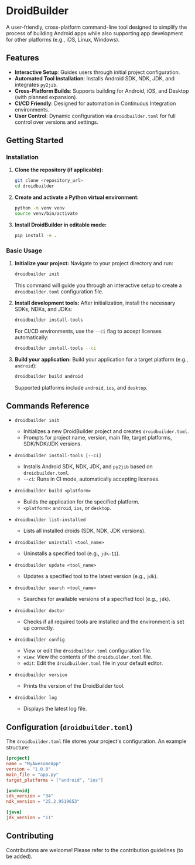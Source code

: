 # DroidBuilder

A user-friendly, cross-platform command-line tool designed to simplify the process of building Android apps while also supporting app development for other platforms (e.g., iOS, Linux, Windows).

## Features

*   **Interactive Setup**: Guides users through initial project configuration.
*   **Automated Tool Installation**: Installs Android SDK, NDK, JDK, and integrates `py2jib`.
*   **Cross-Platform Builds**: Supports building for Android, iOS, and Desktop (with planned expansion).
*   **CI/CD Friendly**: Designed for automation in Continuous Integration environments.
*   **User Control**: Dynamic configuration via `droidbuilder.toml` for full control over versions and settings.

## Getting Started

### Installation

1.  **Clone the repository (if applicable):**
    ```bash
    git clone <repository_url>
    cd droidbuilder
    ```
2.  **Create and activate a Python virtual environment:**
    ```bash
    python -m venv venv
    source venv/bin/activate
    ```
3.  **Install DroidBuilder in editable mode:**
    ```bash
    pip install -e .
    ```

### Basic Usage

1.  **Initialize your project:**
    Navigate to your project directory and run:
    ```bash
    droidbuilder init
    ```
    This command will guide you through an interactive setup to create a `droidbuilder.toml` configuration file.

2.  **Install development tools:**
    After initialization, install the necessary SDKs, NDKs, and JDKs:
    ```bash
    droidbuilder install-tools
    ```
    For CI/CD environments, use the `--ci` flag to accept licenses automatically:
    ```bash
    droidbuilder install-tools --ci
    ```

3.  **Build your application:**
    Build your application for a target platform (e.g., `android`):
    ```bash
    droidbuilder build android
    ```
    Supported platforms include `android`, `ios`, and `desktop`.

## Commands Reference

*   `droidbuilder init`
    *   Initializes a new DroidBuilder project and creates `droidbuilder.toml`.
    *   Prompts for project name, version, main file, target platforms, SDK/NDK/JDK versions.

*   `droidbuilder install-tools [--ci]`
    *   Installs Android SDK, NDK, JDK, and `py2jib` based on `droidbuilder.toml`.
    *   `--ci`: Runs in CI mode, automatically accepting licenses.

*   `droidbuilder build <platform>`
    *   Builds the application for the specified platform.
    *   `<platform>`: `android`, `ios`, or `desktop`.

*   `droidbuilder list-installed`
    *   Lists all installed droids (SDK, NDK, JDK versions).

*   `droidbuilder uninstall <tool_name>`
    *   Uninstalls a specified tool (e.g., `jdk-11`).

*   `droidbuilder update <tool_name>`
    *   Updates a specified tool to the latest version (e.g., `jdk`).

*   `droidbuilder search <tool_name>`
    *   Searches for available versions of a specified tool (e.g., `jdk`).

*   `droidbuilder doctor`
    *   Checks if all required tools are installed and the environment is set up correctly.

*   `droidbuilder config`
    *   View or edit the `droidbuilder.toml` configuration file.
    *   `view`: View the contents of the `droidbuilder.toml` file.
    *   `edit`: Edit the `droidbuilder.toml` file in your default editor.

*   `droidbuilder version`
    *   Prints the version of the DroidBuilder tool.

*   `droidbuilder log`
    *   Displays the latest log file.

## Configuration (`droidbuilder.toml`)

The `droidbuilder.toml` file stores your project's configuration. An example structure:

```toml
[project]
name = "MyAwesomeApp"
version = "1.0.0"
main_file = "app.py"
target_platforms = ["android", "ios"]

[android]
sdk_version = "34"
ndk_version = "25.2.9519653"

[java]
jdk_version = "11"
```

## Contributing

Contributions are welcome! Please refer to the contribution guidelines (to be added).
